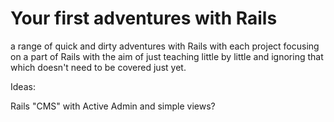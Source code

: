 # Your first adventures with Rails

a range of quick and dirty adventures with Rails with each project focusing on a part of Rails with the aim of just teaching little by little and ignoring that which doesn't need to be covered just yet.

Ideas:


Rails "CMS" with Active Admin and simple views?
